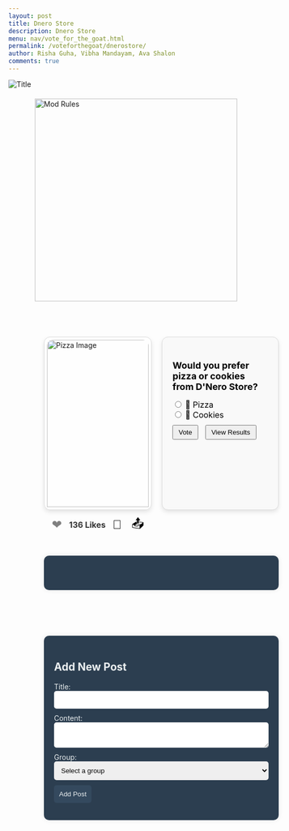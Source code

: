 ```yaml
---
layout: post
title: Dnero Store
description: Dnero Store
menu: nav/vote_for_the_goat.html
permalink: /voteforthegoat/dnerostore/
author: Risha Guha, Vibha Mandayam, Ava Shalon
comments: true
---
```




<img src="{{ site.baseurl }}/images/dnerostore/Dnero_Store_Header.png" alt="Title">

<div style="display: flex; justify-content: center; margin: 20px 0;">
  <a href="{{ site.baseurl }}/dnerostore-mod/" target="_blank">
    <img src="{{ site.baseurl }}/images/dnerostore/mod_rules_button.png" alt="Mod Rules" style="cursor: pointer; width: 400px;"> <!-- Adjust width as needed -->
  </a>
</div>



<div class="container">
  <div class="post-container">
    <div class="image-container">
      <img src="{{ site.baseurl }}/images/dnerostore/pizza.jpg" alt="Pizza Image">
    </div>
    <div class="action-bar">
      <button id="like-btn" onclick="toggleLike()">
        <span id="heart" class="heart-icon">&#10084;</span>
      </button>
      <span id="like-count" class="like-count">136 Likes</span>
      <button id="comment-btn">
        <span class="action-icon">💬</span> <!-- Comment icon -->
      </button>
      <button id="share-btn">
        <span class="action-icon">📤</span> <!-- Share icon -->
      </button>
    </div>
    <!-- Comment Section -->
    <div id="comment-section">
      <!-- Comment form -->
      <form id="comment-form" style="display:none;">
        <div class="form-group">
          <label for="username" style="color:#05092e;">Name:</label>
          <input type="text" id="username" name="username" required>
        </div>
        <div class="form-group">
          <label for="comment" style="color:#05092e;">Comment:</label>
          <textarea id="comment" name="comment" rows="3" required></textarea>
        </div>
        <button type="submit">Post Comment</button>
      </form>
      <!-- Display area for comments -->
      <div id="comments-display">
        <!-- Comments will appear here -->
      </div>
    </div>
  </div>




  <div class="poll-container">
    <h3>Would you prefer pizza or cookies from D'Nero Store?</h3>
    <div>
      <input type="radio" id="pizza" name="poll" value="pizza">
      <label for="pizza">🍕 Pizza</label><br>
      <input type="radio" id="cookies" name="poll" value="cookies">
      <label for="cookies">🍪 Cookies</label>
    </div>
    <button onclick="submitVote()">Vote</button>
    <button onclick="viewResults()">View Results</button>
    <!-- Results display -->
    <div id="results" style="display:none; margin-top: 15px;">
      <div id="pizza-bar" class="result-bar"></div>
      <div id="cookies-bar" class="result-bar"></div>
    </div>
  </div>
</div>




<script>
  // Initialize like count and liked status
  var likeCount = 136;
  var isLiked = false;




  // Toggle like count and heart color
  function toggleLike() {
    if (isLiked) {
      likeCount--;
      document.getElementById("heart").style.color = "grey";
    } else {
      likeCount++;
      document.getElementById("heart").style.color = "red";
    }
    isLiked = !isLiked;
    document.getElementById("like-count").innerHTML = likeCount + (likeCount === 1 ? " Like" : " Likes");
  }




  // Show and hide the comment form
  document.getElementById("comment-btn").addEventListener("click", () => {
    const form = document.getElementById("comment-form");
    form.style.display = form.style.display === "none" ? "block" : "none";
  });




  // Handle comment form submission
  document.getElementById("comment-form").addEventListener("submit", (event) => {
    event.preventDefault();




    const username = document.getElementById("username").value;
    const commentText = document.getElementById("comment").value;




    const comment = document.createElement("div");
    comment.classList.add("comment");




    const author = document.createElement("div");
    author.classList.add("comment-author");
    author.textContent = username;




    const text = document.createElement("div");
    text.classList.add("comment-text");
    text.textContent = commentText;




    comment.appendChild(author);
    comment.appendChild(text);




    const commentsDisplay = document.getElementById("comments-display");
    commentsDisplay.insertBefore(comment, commentsDisplay.firstChild);




    document.getElementById("username").value = "";
    document.getElementById("comment").value = "";
  });




  // Poll functions (same as before)
  var pizzaVotes = 0;
  var cookiesVotes = 0;




  function submitVote() {
    var pollChoice = document.querySelector('input[name="poll"]:checked');
    if (pollChoice) {
      if (pollChoice.value === "pizza") {
        pizzaVotes++;
      } else if (pollChoice.value === "cookies") {
        cookiesVotes++;
      }
      alert("Vote submitted!");
    } else {
      alert("Please select an option to vote.");
    }
  }




  function viewResults() {
    var totalVotes = pizzaVotes + cookiesVotes;
    if (totalVotes === 0) {
      alert("No votes submitted yet!");
      return;
    }




    var pizzaPercent = Math.round((pizzaVotes / totalVotes) * 100);
    var cookiesPercent = Math.round((cookiesVotes / totalVotes) * 100);




    document.getElementById("pizza-bar").style.width = pizzaPercent + "%";
    document.getElementById("pizza-bar").innerText = "Pizza: " + pizzaPercent + "%";
    document.getElementById("cookies-bar").style.width = cookiesPercent + "%";
    document.getElementById("cookies-bar").innerText = "Cookies: " + cookiesPercent + "%";




    document.getElementById("results").style.display = "block";
  }
</script>




<style>
  /* Main container for layout */
  .container {
    display: flex;
    justify-content: center;
    gap: 20px;
    margin: 50px;
  }




  /* Post container styles */
  .post-container {
    width: 320px;
    border: 1px solid #dbdbdb;
    border-radius: 12px;
    background-color: rgba(255, 255, 255, 0.8);
    box-shadow: 0 4px 8px rgba(0, 0, 0, 0.1);
    padding: 5px;
  }




  .image-container img {
    width: 100%;
    height: auto;
    border-top-left-radius: 12px;
    border-top-right-radius: 12px;
  }




  /* Action bar styling */
  .action-bar {
    display: flex;
    align-items: center;
    justify-content: space-around;
    padding: 10px 0;
  }




  .action-bar button {
    background-color: transparent;
    border: none;
    cursor: pointer;
    padding: 5px;
  }




  .heart-icon {
    font-size: 24px;
    color: grey;
    transition: color 0.3s ease;
  }




  .like-count {
    font-size: 16px;
    font-weight: bold;
    color: #333;
  }




  .action-icon {
    font-size: 24px;
  }




  /* Comment section styling */
  #comment-section {
    max-width: 300px;
    margin: 20px auto;
  }




  .comment {
    background-color: #05092e;
    padding: 10px;
    margin-top: 10px;
    border-radius: 5px;
  }




  .comment-author {
    font-weight: bold;
    font-size: 0.9em;
    color: #f1f1f1;
  }




  .comment-text {
    margin-top: 5px;
    font-size: 0.9em;
  }




  /* Align Name and Comment fields */
  #comment-form .form-group {
    display: flex;
    align-items: center;
    margin-bottom: 10px;
  }




  #comment-form label {
    flex-shrink: 0;
    width: 70px;
    text-align: right;
    margin-right: 10px;
  }




  #comment-form input[type="text"],
  #comment-form textarea {
    flex-grow: 1;
    max-width: 100%;
  }




  /* Poll container styles */
  .poll-container {
      width: 300px;
      padding: 20px;
      border: 1px solid #dbdbdb;
      border-radius: 12px;
      background-color: #f9f9f9;
      box-shadow: 0 4px 8px rgba(0, 0, 0, 0.1);
      height: 300px; /* Set a fixed height */
      overflow: hidden; /* Prevent overflow */
  }




  .poll-container h3 {
    font-size: 18px;
    margin-bottom: 15px;
    color: black;
  }




  .poll-container label {
    font-size: 16px;
    color: black;
  }




  .poll-container button {
    margin-top: 10px;
    margin-right: 10px;
    padding: 5px 10px;
    cursor: pointer;
  }




  .result-bar {
    background-color: #4caf50;
    color: black;
    text-align: center;
    padding: 8px 0;
    margin-top: 5px;
    border-radius: 5px;
    width: 100%;
    height: 30px;
    max-width: 300px;
    white-space: nowrap;
  }




  /* Moderator Rules button */
  .moderator-btn {
    position: absolute;
    top: 20px;
    right: 20px;
    padding: 10px 15px;
    background-color: black;
    color: white;
    border-radius: 5px;
    text-decoration: none;
    font-weight: bold;
  }




  .moderator-btn:hover {
    background-color: #444;
  }

</style>


<style>
    .container {
        display: flex;
        justify-content: center;
        width: 100%;
        max-width: 1200px;
        padding: 20px;
        box-sizing: border-box;
    }
    .data {
        display: flex;
        align-items: flex-start;
        max-width: 800px;
        width: 100%;
        background-color: #2c3e50;
        padding: 20px;
        border-radius: 10px;
        box-shadow: 0 0 10px rgba(0, 0, 0, 0.1);
    }
    .left-side {
        display: flex;
        flex-direction: column;
        align-items: flex-start;
        margin-right: 20px;
    }
    .details {
        display: flex;
        flex-direction: column;
        align-items: flex-start;
    }
    .post-item {
        background-color: #34495e;
        padding: 10px;
        margin-bottom: 10px;
        border-radius: 5px;
        color: #ecf0f1;
    }
    .post-item h3 {
        margin: 0 0 5px 0;
    }
    .post-item p {
        margin: 0;
    }
</style>

<!-- Analytics Page -->
<div class="container">
    <div id="data" class="data">
        <div class="left-side">
            <p id="count"></p>
        </div>
        <div class="details" id="details">
        </div>
    </div>
</div>

<script type="module">
    import { pythonURI, fetchOptions } from '{{ site.baseurl }}/assets/js/api/config.js';

    // URL to fetch all posts
    const postApiUrl = `${pythonURI}/api/post`;

    async function fetchData() {
        try {
            // Fetch all posts from the backend
            const postApiResponse = await fetch(postApiUrl, fetchOptions);

            if (!postApiResponse.ok) {
                throw new Error('Failed to fetch post API links: ' + postApiResponse.statusText);
            }

            // Parse the JSON data from the response
            const postData = await postApiResponse.json();

            // Count the total posts and display it
            const postCount = postData.length || 0;
            document.getElementById('count').innerHTML = `<h2>Count: ${postCount}</h2>`;

            // Get the details div
            const detailsDiv = document.getElementById('details');
            detailsDiv.innerHTML = ''; // Clear previous posts

            // Iterate over postData and create HTML elements for each item
            postData.forEach(postItem => {
                const postElement = document.createElement('div');
                postElement.className = 'post-item';
                postElement.innerHTML = `
                    <h3>${postItem.title}</h3>
                    <p><strong>Group:</strong> ${postItem.group_name}</p>
                    <p><strong>User:</strong> ${postItem.user_name}</p>
                    <p>${postItem.content}</p>
                `;
                detailsDiv.appendChild(postElement);
            });

        } catch (error) {
            console.error('Error fetching data:', error);
        }
    }

    // Call the fetchData function to load all posts
    fetchData();
</script>




<style>
    .container {
        display: flex;
        justify-content: center;
        width: 100%;
        max-width: 1200px;
        padding: 20px;
        box-sizing: border-box;
    }
    .form-container {
        display: flex;
        flex-direction: column;
        max-width: 800px;
        width: 100%;
        background-color: #2c3e50;
        padding: 20px;
        border-radius: 10px;
        box-shadow: 0 0 10px rgba(0, 0, 0, 0.1);
        color: #ecf0f1;
    }
    .form-container label {
        margin-bottom: 5px;
    }
    .form-container input, .form-container textarea, .form-container select {
        margin-bottom: 10px;
        padding: 10px;
        border-radius: 5px;
        border: none;
        width: 100%;
    }
    .form-container button {
        padding: 10px;
        border-radius: 5px;
        border: none;
        background-color: #34495e;
        color: #ecf0f1;
        cursor: pointer;
    }
</style>
<div class="container">
    <div class="form-container">
        <h2>Add New Post</h2>
        <form id="postForm">
            <label for="title">Title:</label>
            <input type="text" id="title" name="title" required>
            <label for="content">Content:</label>
            <textarea id="content" name="content" required></textarea>
            <label for="group_id">Group:</label>
            <select id="group_id" name="group_id" required>
                <option value="">Select a group</option>
            </select>
            <button type="submit">Add Post</button>
        </form>
    </div>
</div>

<script type="module">
    // Import server URI and standard fetch options
    import { pythonURI, fetchOptions } from '{{ site.baseurl }}/assets/js/api/config.js';

    // Fetch groups for dropdown selection
    async function fetchGroups() {
        try {
            const response = await fetch(`${pythonURI}/api/group`, fetchOptions);
            if (!response.ok) {
                throw new Error('Failed to fetch groups: ' + response.statusText);
            }
            const groups = await response.json();
            const groupSelect = document.getElementById('group_id');
            groups.forEach(group => {
                const option = document.createElement('option');
                option.value = group.id;
                option.textContent = group.name;
                groupSelect.appendChild(option);
            });
        } catch (error) {
            console.error('Error fetching groups:', error);
        }
    }

    // Handle form submission
    document.getElementById('postForm').addEventListener('submit', async function(event) {
        // Prevent default from submission
        event.preventDefault();

        // Extract data from form
        const title = document.getElementById('title').value;
        const content = document.getElementById('content').value;
        const group_id = document.getElementById('group_id').value;

        // Create API payload
        const postData = {
            title: title,
            content: content,
            group_id: group_id
        };

        // Trap errors
        try {
            // Send POST request to backend, purpose is to write to database
            const response = await fetch(`${pythonURI}/api/post`, {
                ...fetchOptions,
                method: 'POST',
                headers: {
                    'Content-Type': 'application/json'
                },
                body: JSON.stringify(postData)
            });

            if (!response.ok) {
                throw new Error('Failed to add post: ' + response.statusText);
            }

            // Succesfull post
            const result = await response.json();
            alert('Post added successfully!');
            document.getElementById('postForm').reset();
        } catch (error) {
            // Present alert on error from backend
            console.error('Error adding post:', error);
            alert('Error adding post: ' + error.message);
        }
    });

    // Fetch groups when the page loads
    fetchGroups();
</script>

